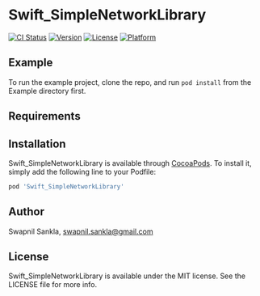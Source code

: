 # Swift_SimpleNetworkLibrary

[![CI Status](https://img.shields.io/travis/SwapnilSankla/Swift_SimpleNetworkLibrary.svg?style=flat)](https://travis-ci.org/SwapnilSankla/Swift_SimpleNetworkLibrary)
[![Version](https://img.shields.io/cocoapods/v/Swift_SimpleNetworkLibrary.svg?style=flat)](https://cocoapods.org/pods/Swift_SimpleNetworkLibrary)
[![License](https://img.shields.io/cocoapods/l/Swift_SimpleNetworkLibrary.svg?style=flat)](https://cocoapods.org/pods/Swift_SimpleNetworkLibrary)
[![Platform](https://img.shields.io/cocoapods/p/Swift_SimpleNetworkLibrary.svg?style=flat)](https://cocoapods.org/pods/Swift_SimpleNetworkLibrary)

## Example

To run the example project, clone the repo, and run `pod install` from the Example directory first.

## Requirements

## Installation

Swift_SimpleNetworkLibrary is available through [CocoaPods](https://cocoapods.org). To install
it, simply add the following line to your Podfile:

```ruby
pod 'Swift_SimpleNetworkLibrary'
```

## Author

Swapnil Sankla, swapnil.sankla@gmail.com

## License

Swift_SimpleNetworkLibrary is available under the MIT license. See the LICENSE file for more info.
